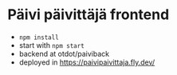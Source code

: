 # Päivi päivittäjä frontend

- `npm install`
- start with `npm start`
- backend at otdot/paiviback
- deployed in https://paivipaivittaja.fly.dev/
